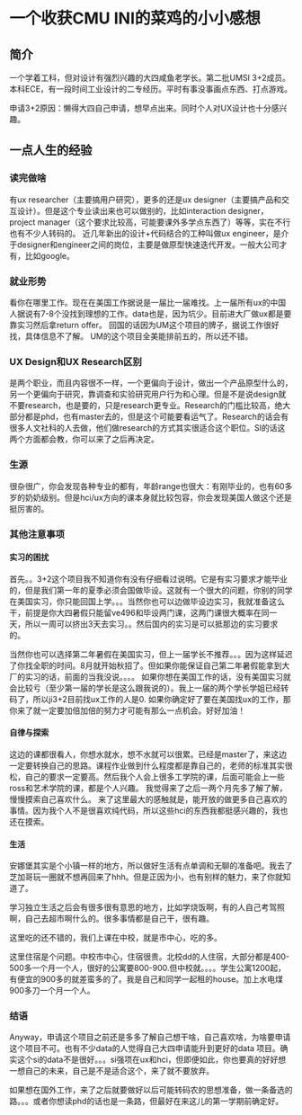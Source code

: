 # 一个收获CMU INI的菜鸡的小小感想

## 简介

一个学着工科，但对设计有强烈兴趣的大四咸鱼老学长。第二批UMSI 3+2成员。本科ECE，有一段时间工业设计的二专经历。平时有事没事画点东西、打点游戏。

申请3+2原因：懒得大四自己申请，想早点出来。同时个人对UX设计也十分感兴趣。


## 一点人生的经验


### 读完做啥

有ux researcher（主要搞用户研究），更多的还是ux designer（主要搞产品和交互设计）。但是这个专业读出来也可以做别的，比如interaction designer，project manager（这个要求比较高，可能要课外多学点东西了）等等，实在不行也有不少人转码的。
近几年新出的设计+代码结合的工种叫做ux engineer，是介于designer和engineer之间的岗位，主要是做原型快速迭代开发。一般大公司才有，比如google。


### 就业形势

看你在哪里工作。现在在美国工作据说是一届比一届难找。上一届所有ux的中国人据说有7-8个没找到理想的工作。data也是，因为坑少。目前进大厂做ux都是要靠实习然后拿return offer。
回国的话因为UM这个项目的牌子，据说工作很好找，具体信息不了解。
UM的这个项目全美能排前五的，所以还不错。


### UX Design和UX Research区别
是两个职业，而且内容很不一样，一个更偏向于设计，做出一个产品原型什么的，另一个更偏向于研究，靠调查和实验研究用户行为和心理。但是不是说design就不要research，也是要的，只是research更专业。Research的门槛比较高，绝大部分都是phd，也有master去的，但是这个可能要看运气了。Research的话会有很多人文社科的人去做，他们做research的方式其实很适合这个职位。SI的话这两个方面都会教，你可以来了之后再决定。


### 生源
很杂很广，你会发现各种专业的都有，年龄range也很大：有刚毕业的，也有60多岁的奶奶级别。但是hci/ux方向的课本身就比较包容，你会发现美国人做这个还是挺厉害的。



### 其他注意事项

#### 实习的困扰
首先。。3+2这个项目我不知道你有没有仔细看过说明。它是有实习要求才能毕业的，但是我们第一年的夏季必须会国做毕设。这就有一个很大的问题，你别的同学在美国实习，你只能回国上学。。。当然你也可以边做毕设边实习，我就准备这么干，前提是你大四暑假只能留ve496和毕设两门课，这两门课很大概率在同一天，所以一周可以挤出3天去实习。。然后国内的实习是可以抵那边的实习要求的。

当然你也可以选择第二年暑假在美国实习，但上一届学长不推荐。。。因为这样延迟了你找全职的时间。8月就开始秋招了。但如果你能保证自己第二年暑假能拿到大厂的实习的话，前面的当我没说。。。。
如果你想在美国工作的话，没有美国实习就会比较亏（至少第一届的学长是这么跟我说的）。我上一届的两个学长学姐已经转码了，所以ji3+2目前找ux工作的人是0. 
如果你确定好了要在美国找ux的工作，那你来了就一定要加倍加倍的努力才可能有那么一点机会。好好加油！

#### 自律与探索
这边的课都很看人，你想水就水，想不水就可以很累。已经是master了，来这边一定要转换自己的思路。课程作业做到什么程度都是靠自己的，老师的标准其实很松，自己的要求一定要高。然后我个人会上很多工学院的课，后面可能会上一些ross和艺术学院的课，都是个人兴趣。
我觉得来了之后一两个月先多了解了解，慢慢摸索自己喜欢什么。
来了这里最大的感触就是，能开放的做更多自己喜欢的事情。因为我个人不是很喜欢纯代码，所以这些hci的东西我都挺感兴趣的，我也还在摸索。

#### 生活
安娜堡其实是个小镇一样的地方，所以做好生活有点单调和无聊的准备吧。我去了芝加哥玩一圈就不想再回来了hhh。但是正因为小，也有别样的魅力，来了你就知道了。

学习独立生活之后会有很多很有意思的地方，比如学烧饭啊，有的人自己考驾照啊，自己去超市啊什么的。很多事情都是自己干，很有趣。

这里吃的还不错的，我们上课在中校，就是市中心，吃的多。

这里住宿是个问题。中校市中心，住宿很贵。北校dd的人住宿，大部分都是400-500多一个月一个人，很好的公寓要800-900.但中校就。。。。学生公寓1200起，有便宜的900多的就差蛮多的了。我是自己和同学一起租的house。加上水电煤900多刀一个月一个人。


### 结语
Anyway，申请这个项目之前还是多多了解自己想干啥，自己喜欢啥，为啥要申请这个项目不可。也有不少data的人觉得自己大四申请能升到更好的data 项目。确实这个si的data不是很好。。。si强项在ux和hci，但即便如此，你也要真的好好想一想自己的未来，自己是不是适合这个，来了就不要放弃。

如果想在国外工作，来了之后就要做好以后可能转码农的思想准备，做一条备选的路。。。或者你想读phd的话也是一条路，但最好在来这儿的第一学期前确定好。
